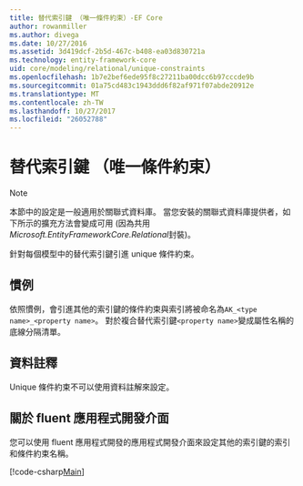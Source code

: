 ```yaml
---
title: 替代索引鍵 （唯一條件約束）-EF Core
author: rowanmiller
ms.author: divega
ms.date: 10/27/2016
ms.assetid: 3d419dcf-2b5d-467c-b408-ea03d830721a
ms.technology: entity-framework-core
uid: core/modeling/relational/unique-constraints
ms.openlocfilehash: 1b7e2bef6ede95f8c27211ba00dcc6b97cccde9b
ms.sourcegitcommit: 01a75cd483c1943ddd6f82af971f07abde20912e
ms.translationtype: MT
ms.contentlocale: zh-TW
ms.lasthandoff: 10/27/2017
ms.locfileid: "26052788"
---
```

# <a name="alternate-keys-unique-constraints"></a>替代索引鍵 （唯一條件約束）

> [!NOTE]  
> 本節中的設定是一般適用於關聯式資料庫。 當您安裝的關聯式資料庫提供者，如下所示的擴充方法會變成可用 (因為共用*Microsoft.EntityFrameworkCore.Relational*封裝)。

針對每個模型中的替代索引鍵引進 unique 條件約束。

## <a name="conventions"></a>慣例

依照慣例，會引進其他的索引鍵的條件約束與索引將被命名為`AK_<type name>_<property name>`。 對於複合替代索引鍵`<property name>`變成屬性名稱的底線分隔清單。

## <a name="data-annotations"></a>資料註釋

Unique 條件約束不可以使用資料註解來設定。

## <a name="fluent-api"></a>關於 fluent 應用程式開發介面

您可以使用 fluent 應用程式開發的應用程式開發介面來設定其他的索引鍵的索引和條件約束名稱。

[!code-csharp[Main](../../../../samples/core/Modeling/FluentAPI/Samples/Relational/AlternateKeyName.cs?name=Model&highlight=9)]
